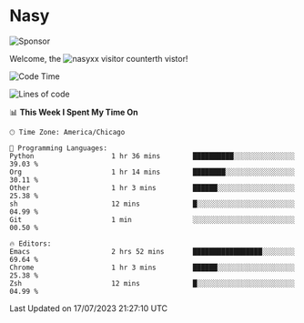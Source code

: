 # Nasy

<!--
<p align="center">
<img height="200" src="https://github-readme-stats.vercel.app/api?username=nasyxx&count_private=true&show_icons=true&theme=dracula&include_all_commits=true"/>
<img height="200" src="https://github-readme-stats.vercel.app/api/top-langs/?username=nasyxx&theme=dracula&hide=html,jupyter+notebook&count_private=true&show_icons=true"/>
</p>

  
----------------
-->

![Sponsor](https://img.shields.io/static/v1.svg?label=Sponsor&message=%E2%9D%A4&logo=GitHub&style=flat&color=pink)
 
Welcome, the ![nasyxx visitor counter](https://count.getloli.com/get/@nasyxx?theme=rule34)th vistor!
 
<!--START_SECTION:waka-->
![Code Time](http://img.shields.io/badge/Code%20Time-3%2C599%20hrs%2040%20mins-blue)

![Lines of code](https://img.shields.io/badge/From%20Hello%20World%20I%27ve%20Written-6.3%20million%20lines%20of%20code-blue)

📊 **This Week I Spent My Time On** 

```text
🕑︎ Time Zone: America/Chicago

💬 Programming Languages: 
Python                   1 hr 36 mins        ██████████░░░░░░░░░░░░░░░   39.03 % 
Org                      1 hr 14 mins        ████████░░░░░░░░░░░░░░░░░   30.11 % 
Other                    1 hr 3 mins         ██████░░░░░░░░░░░░░░░░░░░   25.38 % 
sh                       12 mins             █░░░░░░░░░░░░░░░░░░░░░░░░   04.99 % 
Git                      1 min               ░░░░░░░░░░░░░░░░░░░░░░░░░   00.50 % 

🔥 Editors: 
Emacs                    2 hrs 52 mins       █████████████████░░░░░░░░   69.64 % 
Chrome                   1 hr 3 mins         ██████░░░░░░░░░░░░░░░░░░░   25.38 % 
Zsh                      12 mins             █░░░░░░░░░░░░░░░░░░░░░░░░   04.99 % 
```


 Last Updated on 17/07/2023 21:27:10 UTC
<!--END_SECTION:waka-->

<!-- ![visitors](https://visitor-badge.laobi.icu/badge?page_id=nasyxx.nasyxx) -->
